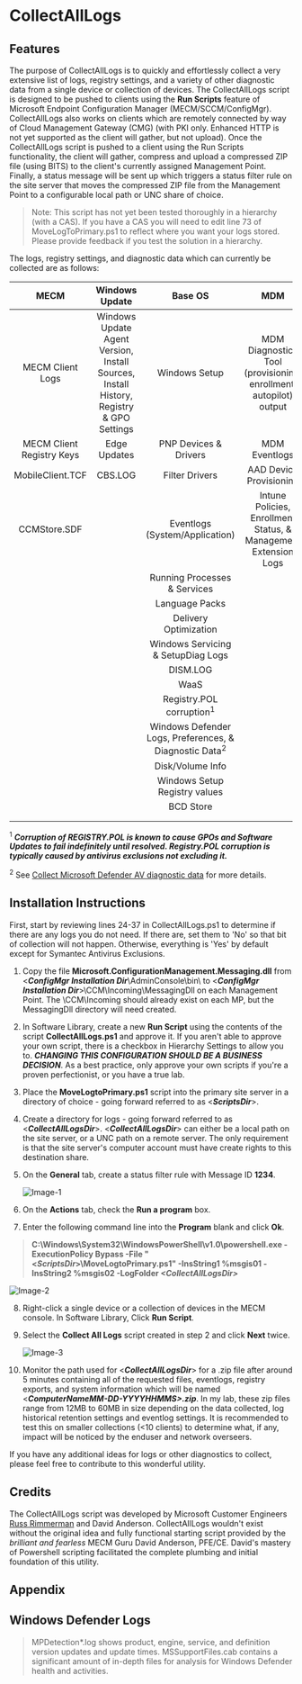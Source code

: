# CollectAllLogs

## Features
The purpose of CollectAllLogs is to quickly and effortlessly collect a very extensive list of logs, registry settings, and a variety of other diagnostic data from a single device or collection of devices.  The CollectAllLogs script is designed to be pushed to clients using the **Run Scripts** feature of Microsoft Endpoint Configuration Manager (MECM/SCCM/ConfigMgr).  CollectAllLogs also works on clients which are remotely connected by way of Cloud Management Gateway (CMG) (with PKI only. Enhanced HTTP is not yet supported as the client will gather, but not upload). Once the CollectAllLogs script is pushed to a client using the Run Scripts functionality, the client will gather, compress and upload a compressed ZIP file (using BITS) to the client's currently assigned Management Point. Finally, a status message will be sent up which triggers a status filter rule on the site server that moves the compressed ZIP file from the Management Point to a configurable local path or UNC share of choice.

>Note: This script has not yet been tested thoroughly in a hierarchy (with a CAS).  If you have a CAS you will need to edit line 73 of MoveLogToPrimary.ps1 to reflect where you want your logs stored. Please provide feedback if you test the solution in a hierarchy.

The logs, registry settings, and diagnostic data which can currently be collected are as follows:

| MECM | Windows Update | Base OS |        MDM       |    Office365   |3rd Party|
|:-------------:|:----------------:|:-------------:|:------------------:|:-----------:|:---------:|
|MECM Client Logs|Windows Update Agent Version, Install Sources, Install History, Registry & GPO Settings|Windows Setup|MDM Diagnostics Tool \(provisioning, enrollment, autopilot\) output|OneDrive Logs|Symantec Antivirus Exclusions|
|MECM Client Registry Keys|Edge Updates|PNP Devices & Drivers|MDM Eventlogs | | | |
|MobileClient.TCF|CBS.LOG         |Filter Drivers|AAD Device Provisioning | | |
|CCMStore.SDF ||Eventlogs (System/Application)|Intune Policies, Enrollment Status, & Management Extension Logs| | |
|             | |Running Processes & Services|| | |
|             ||Language Packs|| | |
|             |                |Delivery Optimization||||
|             |                |Windows Servicing & SetupDiag Logs| | | |
|             |                |DISM.LOG   | | | |
|             |                |WaaS | | | |
|             |                |Registry.POL corruption<sup>1</sup> | | | |
|             |                |Windows Defender Logs, Preferences, & Diagnostic Data<sup>2</sup> | | | |
|             |                |Disk/Volume Info| | | |
|             |                |Windows Setup Registry values| | | | 
|             |                |BCD Store| | | |
|             |                || | | |
|             |                || | | |


<sup>1</sup> ***Corruption of REGISTRY.POL is known to cause GPOs and Software Updates to fail indefinitely until resolved. Registry.POL corruption is typically caused by antivirus exclusions not excluding it.***

<sup>2</sup> See [Collect Microsoft Defender AV diagnostic data](https://docs.microsoft.com/en-us/windows/security/threat-protection/microsoft-defender-antivirus/collect-diagnostic-data) for more details.

## Installation Instructions

First, start by reviewing lines 24-37 in CollectAllLogs.ps1 to determine if there are any logs you do not need.  If there are, set them to 'No' so that bit of collection will not happen.  Otherwise, everything is 'Yes' by default except for Symantec Antivirus Exclusions.

1. Copy the file **Microsoft.ConfigurationManagement.Messaging.dll** from \<***ConfigMgr Installation Dir***\AdminConsole\bin\ to \<***ConfigMgr Installation Dir***\>\CCM\Incoming\MessagingDll on each Management Point. The \CCM\Incoming should already exist on each MP, but the MessagingDll directory will need created.
2. In Software Library, create a new **Run Script** using the contents of the script **CollectAllLogs.ps1** and approve it. If you aren't able to approve your own script, there is a checkbox in Hierarchy Settings to allow you to. ***CHANGING THIS CONFIGURATION SHOULD BE A BUSINESS DECISION***. As a best practice, only approve your own scripts if you're a proven perfectionist, or you have a true lab.
3. Place the **MoveLogtoPrimary.ps1** script into the primary site server in a directory of choice - going forward referred to as \<***ScriptsDir***\>.
4. Create a directory for logs - going forward referred to as \<***CollectAllLogsDir***\>.  \<***CollectAllLogsDir***\> can either be a local path on the site server, or a UNC path on a remote server. The only requirement is that the site server's computer account must have create rights to this destination share.
5. On the **General** tab, create a status filter rule with Message ID **1234**.

   ![Image-1](https://rimcoblob.blob.core.windows.net/blogimg/CollectAllLogs/img1.png "Image-1")

6. On the **Actions** tab, check the **Run a program** box.
7. Enter the following command line into the **Program** blank and click **Ok**.

  > **C:\Windows\System32\WindowsPowerShell\v1.0\powershell.exe -ExecutionPolicy Bypass -File "\<***ScriptsDir***\>\MoveLogtoPrimary.ps1" -InsString1 %msgis01 -InsString2 %msgis02 -LogFolder ***\<CollectAllLogsDir\>*****


   ![Image-2](https://rimcoblob.blob.core.windows.net/blogimg/CollectAllLogs/img5.png "Image-2")

8. Right-click a single device or a collection of devices in the MECM console. In Software Library, Click **Run Script**.
9. Select the **Collect All Logs** script created in step 2 and click **Next** twice.

    ![Image-3](https://rimcoblob.blob.core.windows.net/blogimg/CollectAllLogs/img2.png "Image-3")

10. Monitor the path used for \<***CollectAllLogsDir***\> for a .zip file after around 5 minutes containing all of the requested files, eventlogs, registry exports, and system information which will be named \<***ComputerNameMM-DD-YYYYHHMMS\>.zip***.  In my lab, these zip files range from 12MB to 60MB in size depending on the data collected, log historical retention settings and eventlog settings.  It is recommended to test this on smaller collections (<10 clients) to determine what, if any, impact will be noticed by the enduser and network overseers.

If you have any additional ideas for logs or other diagnostics to collect, please feel free to contribute to this wonderful utility.

## Credits
The CollectAllLogs script was developed by Microsoft Customer Engineers [Russ Rimmerman](mailto://russ.rimmerman@microsoft.com) and David Anderson. CollectAllLogs wouldn't exist without the original idea and fully functional starting script provided by the *brilliant and fearless* MECM Guru David Anderson, PFE/CE.  David's mastery of Powershell scripting facilitated the complete plumbing and initial foundation of this utility.

## Appendix
## Windows Defender Logs

>MPDetection*.log shows product, engine, service, and definition version updates and update times.
>MSSupportFiles.cab contains a significant amount of in-depth files for analysis for Windows Defender health and activities.

